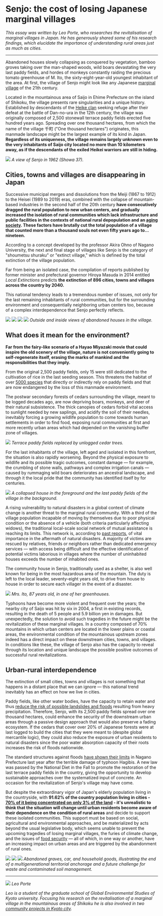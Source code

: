 # Senjo: the cost of losing Japanese marginal villages

_This essay was written by Leo Porte, who researches the revitalisation of marginal villages in Japan. He has generously shared some of his research findings, which elucidate the importance of understanding rural areas just as much as cities._

---

Abandoned houses slowly collapsing as conquered by vegetation, bamboo groves taking over the man-shaped woods, wild boars devastating the very last paddy fields, and hordes of monkeys constantly raiding the precious tomato greenhouse of M. Ito, the sixty-eight-year-old youngest inhabitant of the area. At first, the village of Senjo might look like any Japanese [marginal village](https://en.wikipedia.org/wiki/Genkai_sh%C5%ABraku) of the 21th century.  

Located in the mountainous area of Saijo in Ehime Prefecture on the island of Shikoku, the village presents rare singularities and a unique history. Established by descendants of the [Heike clan](https://www.japantimes.co.jp/community/2019/08/25/our-lives/island-festival-steeped-history/#.XkfzsCM9jIU) seeking refuge after their defeat at the battle of Dan-no-ura in the 12th century, the village was originally composed of 2,500 stonewall terrace paddy fields erected five hundred years ago. Spreading over one thousand hectares, from which the name of the village 千町 ("One thousand hectares") originates, this manmade landscape might be the largest example of its kind in Japan. **Regardless of its uniqueness, the village remains largely unknown even to the very inhabitants of Saijo city located no more than 10 kilometers away, as if the descendants of the exiled Heikei warriors are still in hiding.**

![](senjo46.jpg)
_A view of Senjo in 1962 (Showa 37)._

## Cities, towns and villages are disappearing in Japan

Successive municipal merges and dissolutions from the Meiji (1867 to 1912) to the Heisei (1989 to 2019) eras, combined with the collapse of mountain-based industries in the second half of the 20th century **have consecutively dragged the rural population to new urban centers, and gradually increased the isolation of rural communities which lack infrastructure and public facilities in the contexts of national rural depopulation and an [aging society](https://www.stat.go.jp/english/data/handbook/c0117.html). These factors have brutally cut the total population of a village that counted more than a thousand souls not even fifty years ago to... nineteen.**

According to a concept developed by the professor Akira Ohno of Nagano University, the next and final stage of villages like Senjo is the category of "shoumetsu shuraku" or "extinct village," which is defined by the total extinction of the village population.

Far from being an isolated case, the compilation of reports published by former minister and prefectural governor Hiroya Masuda in 2014 entitled _Local Extinctions_ predicts **the extinction of 896 cities, towns and villages across the country by 2040.**

This national tendency leads to a tremendous number of issues, not only for the last remaining inhabitants of rural communities, but for the surrounding environment and consequentially neighboring urban centers too, because of a complex interdependence that Senjo perfectly reflects. 

![](senjo22.JPG)
![](senjo7.JPG)
![](senjo16.JPG)
![](senjo44.JPG)
_Outside and inside views of abandoned houses in the village._

## What does it mean for the environment?

**Far from the fairy-like scenario of a Hayao Miyazaki movie that could inspire the old scenery of the village, nature is not conveniently going to self-regenerate itself, erasing the marks of mankind and the responsibilities that they imply.**

From the original 2,500 paddy fields, only 15 were still dedicated to the cultivation of rice in the last seeding season. This threatens the habitat of over [5000 species](https://www.researchgate.net/publication/236970878_Ecosystem_services_by_paddy_fields_as_substitutes_of_natural_wetlands_in_Japan) that directly or indirectly rely on paddy fields and that are now endangered by the loss of this manmade environment.

The postwar secondary forests of cedars surrounding the village, meant to be logged decades ago, are now depriving boars, monkeys, and deer of their natural subsistence. The thick canopies of cedars forbid vital access to sunlight needed by new saplings, and acidify the soil of their needles, inevitably forcing a growing wildlife population to come towards human settlements in order to find food, exposing rural communities at first and more recently urban areas which had depended on the vanishing buffer zone of villages.

![](senjo30.jpg)
_Terrace paddy fields replaced by unlogged cedar trees._

For the last inhabitants of the village, left aged and isolated in this forefront, the situation is also rapidly worsening. Beyond the physical exposure to wildlife and its possible tragic outcomes, constant damage — for example, the crumbling of stone walls, pathways and complex irrigation canals — caused by rummaging wild boars deteriorates an ancestral landscape, and through it the local pride that the community has identified itself by for centuries.

![](senjo13.JPG)
_A collapsed house in the foreground and the last paddy fields of the village in the background._

A rising vulnerability to natural disasters in a global context of climate change is another threat to the marginal rural community. With a third of the village population incapable of moving by themselves due to poor physical condition or the absence of a vehicle (both criteria particularly affecting widows), the traditional local-scale social network of mutual assistance is reaching its limits. This network is, according to [past reports](http://www.iitk.ac.in/nicee/wcee/article/0272.pdf), of vital importance in the aftermath of natural disasters. A majority of victims are rescued by relatives, friends or neighbors rather than dedicated emergency services — with access being difficult and the effective identification of potential victims laborious in villages where the number of uninhabited houses exceeds the number of inhabited ones.

The community house in Senjo, traditionally used as a shelter, is also well known for being in the most hazardous area of the mountain. The duty is left to the local leader, seventy-eight years old, to drive from house to house in order to secure each villager in the event of a disaster.

![](senjo37.jpg)
_Mrs. Ito, 87 years old, in one of her greenhouses._

Typhoons have become more violent and frequent over the years; the nearby city of Saijo was hit by six in 2004, a first in existing records, resulting in the death of 5 people and 5.9 billion yen in damages. But unexpectedly, the solution to avoid such tragedies in the future might be the revitalization of these marginal villages. In a country composed of 70% mountains in which urban centers are located in the lower plains or coastal areas, the environmental condition of the mountainous upstream zones indeed has a direct impact on these downstream cities, towns, and villages. In conditions like these, the village of Senjo also has the capacity to reveal through its location and unique landscape the possible positive outcomes of successful rural revitalizations. 

## Urban-rural interdependence

The extinction of small cities, towns and villages is not something that happens in a distant place that we can ignore — this national trend inevitably has an effect on how we live in cities.

Paddy fields, like other water bodies, have the capacity to retain water and thus [reduce the risk of possible landslides and floods](https://pdfs.semanticscholar.org/2735/8361565fec054472b6e06ca138b7f86f002c.pdf) resulting from heavy precipitation. Therefore, Senjo, with its 2,500 paddy fields spread over one thousand hectares, could enhance the security of the downstream urban areas through a passive design approach that would also preserve a fading ecosystem. If the cedars that cover over 20% of Japanese forests were at last logged to build the cities that they were meant to (despite global mercantile logic), they could also reduce the exposure of urban residents to natural disasters since the poor water absorption capacity of their roots increases the risk of floods nationwide. 

The standard structures against floods [have shown their limits](http://www.asahi.com/ajw/articles/AJ201910130015.html) in Nagano Prefecture last year after the terrible damage of typhoon Hagibis. A new law was passed by the National Diet in the Fall to promote the restoration of the last terrace paddy fields in the country, giving the opportunity to develop sustainable approaches over the systematized input of concrete. An occasion for the revitalization of Senjo's village may have come.

But despite the extraordinary vigor of Japan's elderly population living in the countryside, with **91.62% of the country population living in cities - [70% of it being concentrated on only 3% of the land](https://www.stat.go.jp/english/data/handbook/c0117.html) - it's unrealistic to think that the situation will change until urban residents become aware of their dependence on the condition of rural areas** and decide to support these isolated communities. This support must be based on social, agricultural and environmental approaches, and be materialized by acts beyond the usual legislative body, which seems unable to prevent the upcoming tragedies of losing marginal villages, the furies of climate change, and the issues of [food security](https://ourworld.unu.edu/en/future-of-food-in-japan) — all of which, in one way or another, have an increasing impact on urban areas and are triggered by the abandonment of rural ones.

![](senjo0.png)
![](senjo24.jpg)
![](senjo29.jpg)
_Abandoned graves, car, and household goods, illustrating the end of a multigenerational territorial anchorage and a future challenge for waste and contaminated soil management._
 
 ----

![](IMG20191212132341.jpg)
 _Leo Porte_

 _Leo is a student of the graduate school of Global Environmental Studies of Kyoto university. Focusing his research on the revitalisation of a marginal village in the mountainous areas of Shikoku he is also involved in two [community projects in Kyoto city](https://www.travelingcircusofurbanism.com/kyoto/honmachiescola)._
